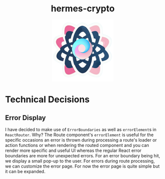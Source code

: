 <h1 align="center"> hermes-crypto</h1>
<p align="center"><img alt="hermes-crypto" src="./src/assets/svg/hermes-crypto-logo.svg" width="200"></p>

# Technical Decisions

## Error Display

I have decided to make use of `ErrorBoundaries` as well as `errorElement`s in `ReactRouter`. Why? The Route component's `errorElement` is useful for the specific occasions an error is thrown during processing a route's loader or action functions or when rendering the routed component and you can render more specific and useful UI whereas the regular React error boundaries are more for unexpected errors. For an error boundary being hit, we display a small pop-up to the user. For errors during route processing, we can customize the error page. For now the error page is quite simple but it can be expanded.
